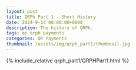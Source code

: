 ```yaml
---
layout: post
title: QRPh Part 1 - Short History
date: 2024-9-14 00:00:00+0800
description: The history of QRPh.
tags: qr qrph payments
categories: QR Payments
thumbnail: /assets/img/qrph_part1/thumbnail.jpg
---
```


{% include_relative qrph_part1/QRPHPart1.html %}